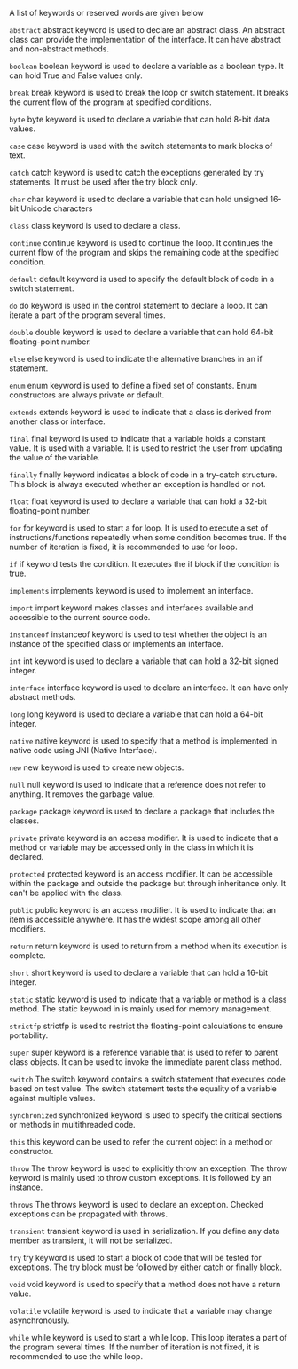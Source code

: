 A list of keywords or reserved words are given below

`abstract` abstract keyword is used to declare an abstract class. An abstract class can provide the implementation of
the interface. It can have abstract and non-abstract methods.

`boolean` boolean keyword is used to declare a variable as a boolean type. It can hold True and False values only.

`break` break keyword is used to break the loop or switch statement. It breaks the current flow of the program at
specified conditions.

`byte` byte keyword is used to declare a variable that can hold 8-bit data values.

`case` case keyword is used with the switch statements to mark blocks of text.

`catch` catch keyword is used to catch the exceptions generated by try statements. It must be used after the try block
only.

`char` char keyword is used to declare a variable that can hold unsigned 16-bit Unicode characters

`class` class keyword is used to declare a class.

`continue` continue keyword is used to continue the loop. It continues the current flow of the program and skips the
remaining code at the specified condition.

`default` default keyword is used to specify the default block of code in a switch statement.

`do` do keyword is used in the control statement to declare a loop. It can iterate a part of the program several times.

`double` double keyword is used to declare a variable that can hold 64-bit floating-point number.

`else` else keyword is used to indicate the alternative branches in an if statement.

`enum` enum keyword is used to define a fixed set of constants. Enum constructors are always private or default.

`extends` extends keyword is used to indicate that a class is derived from another class or interface.

`final` final keyword is used to indicate that a variable holds a constant value. It is used with a variable. It is used
to restrict the user from updating the value of the variable.

`finally` finally keyword indicates a block of code in a try-catch structure. This block is always executed whether an
exception is handled or not.

`float` float keyword is used to declare a variable that can hold a 32-bit floating-point number.

`for` for keyword is used to start a for loop. It is used to execute a set of instructions/functions repeatedly when
some condition becomes true. If the number of iteration is fixed, it is recommended to use for loop.

`if` if keyword tests the condition. It executes the if block if the condition is true.

`implements` implements keyword is used to implement an interface.

`import` import keyword makes classes and interfaces available and accessible to the current source code.

`instanceof` instanceof keyword is used to test whether the object is an instance of the specified class or implements
an interface.

`int` int keyword is used to declare a variable that can hold a 32-bit signed integer.

`interface` interface keyword is used to declare an interface. It can have only abstract methods.

`long` long keyword is used to declare a variable that can hold a 64-bit integer.

`native` native keyword is used to specify that a method is implemented in native code using JNI (Native Interface).

`new` new keyword is used to create new objects.

`null` null keyword is used to indicate that a reference does not refer to anything. It removes the garbage value.

`package` package keyword is used to declare a package that includes the classes.

`private` private keyword is an access modifier. It is used to indicate that a method or variable may be accessed only
in the class in which it is declared.

`protected` protected keyword is an access modifier. It can be accessible within the package and outside the package but
through inheritance only. It can't be applied with the class.

`public` public keyword is an access modifier. It is used to indicate that an item is accessible anywhere. It has the
widest scope among all other modifiers.

`return` return keyword is used to return from a method when its execution is complete.

`short` short keyword is used to declare a variable that can hold a 16-bit integer.

`static` static keyword is used to indicate that a variable or method is a class method. The static keyword in is mainly
used for memory management.

`strictfp` strictfp is used to restrict the floating-point calculations to ensure portability.

`super` super keyword is a reference variable that is used to refer to parent class objects. It can be used to invoke
the immediate parent class method.

`switch` The switch keyword contains a switch statement that executes code based on test value. The switch statement
tests the equality of a variable against multiple values.

`synchronized` synchronized keyword is used to specify the critical sections or methods in multithreaded code.

`this` this keyword can be used to refer the current object in a method or constructor.

`throw` The throw keyword is used to explicitly throw an exception. The throw keyword is mainly used to throw custom
exceptions. It is followed by an instance.

`throws` The throws keyword is used to declare an exception. Checked exceptions can be propagated with throws.

`transient` transient keyword is used in serialization. If you define any data member as transient, it will not be
serialized.

`try` try keyword is used to start a block of code that will be tested for exceptions. The try block must be followed by
either catch or finally block.

`void` void keyword is used to specify that a method does not have a return value.

`volatile` volatile keyword is used to indicate that a variable may change asynchronously.

`while` while keyword is used to start a while loop. This loop iterates a part of the program several times. If the
number of iteration is not fixed, it is recommended to use the while loop.